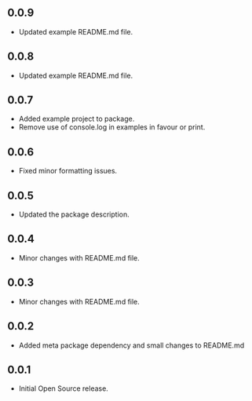 ## 0.0.9

* Updated example README.md file.

## 0.0.8

* Updated example README.md file.

## 0.0.7

* Added example project to package.
* Remove use of console.log in examples in favour or print.

## 0.0.6

* Fixed minor formatting issues.

## 0.0.5

* Updated the package description.

## 0.0.4

* Minor changes with README.md file.

## 0.0.3

* Minor changes with README.md file.

## 0.0.2

* Added meta package dependency and small changes to README.md

## 0.0.1

* Initial Open Source release.
